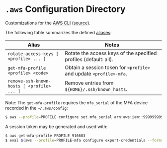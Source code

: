 `.aws` Configuration Directory
==============================

Customizations for the [AWS CLI][AWS CLI Command Reference]
([source][aws/aws-cli]).

The following table summarizes the defined
[aliases][Creating and using AWS CLI aliases]:

| Alias                                      | Notes                                                              |
|--------------------------------------------|--------------------------------------------------------------------|
| `rotate-access-keys [ <profile> ... ]`     | Rotate the access keys of the specified profiles (default: all).   |
| `get-mfa-profile <profile> <code>`         | Obtain a session token for `<profile>` and update `<profile>-mfa`. |
| `remove-ssh-known-hosts [ <profile> ... ]` | Remove entries from `${HOME}/.ssh/known_hosts`.                    |

Note: The `get-mfa-profile` requires the `mfa_serial` of the MFA device
recorded in the `~/.aws/config`:

```bash
$ aws --profile=PROFILE configure set mfa_serial arn:aws:iam::999999999999:mfa/USER
```

A session token may be generated and used with:

```bash
$ aws get-mfa-profile PROFILE 916683
$ eval $(aws --profile=PROFILE-mfa configure export-credentials --format=env)
```


[aws/aws-cli]: https://github.com/aws/aws-cli/tree/v2
[AWS CLI Command Reference]: https://awscli.amazonaws.com/v2/documentation/api/latest/reference/index.html
[Creating and using AWS CLI aliases]: https://docs.aws.amazon.com/cli/latest/userguide/cli-usage-alias.html
